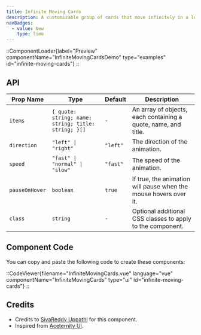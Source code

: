 ```yaml
---
title: Infinite Moving Cards
description: A customizable group of cards that move infinitely in a loop. Made with Framer Motion and Tailwind CSS.
navBadges:
  - value: New
    type: lime
---
```


::ComponentLoader{label="Preview" componentName="InfiniteMovingCardsDemo" type="examples" id="infinite-moving-cards"}
::

## API

| Prop Name      | Type                                                | Default  | Description                                                      |
| -------------- | --------------------------------------------------- | -------- | ---------------------------------------------------------------- |
| `items`        | `{ quote: string; name: string; title: string; }[]` | `-`      | An array of objects, each containing a quote, name, and title.   |
| `direction`    | `"left" \| "right"`                                 | `"left"` | The direction of the animation.                                  |
| `speed`        | `"fast" \| "normal" \| "slow"`                      | `"fast"` | The speed of the animation.                                      |
| `pauseOnHover` | `boolean`                                           | `true`   | If true, the animation will pause when the mouse hovers over it. |
| `class`        | `string`                                            | `-`      | Optional additional CSS classes to apply to the component.       |

## Component Code

You can copy and paste the following code to create these components:

::CodeViewer{filename="InfiniteMovingCards.vue" language="vue" componentName="InfiniteMovingCards" type="ui" id="infinite-moving-cards"}
::

## Credits

- Credits to [SivaReddy Uppathi](https://github.com/sivareddyuppathi) for this component.
- Inspired from [Aceternity UI](https://ui.aceternity.com/components/infinite-moving-cards).
